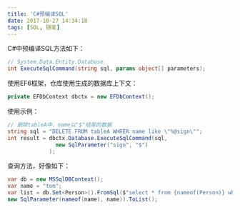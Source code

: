 ```yaml
---
title: 'C#预编译SQL'
date: 2017-10-27 14:34:18
tags: [SQL, 随笔]
---
```

C#中预编译SQL方法如下：
```c#
// System.Data.Entity.Database
int ExecuteSqlCommand(string sql, params object[] parameters);
```

使用EF6框架，仓库使用生成的数据库上下文：
```c#
private EFDbContext dbctx = new EFDbContext();
```
使用示例：
```c#
// 删除tableA中，name以"$"结尾的数据
string sql = "DELETE FROM tableA WHRER name like \"%@sign\"";
int result = dbctx.Database.ExecuteSqlCommand(sql,
               new SqlParameter("sign", "$")
             );
```

查询方法，好像如下：
```c#
var db = new MSSqlDBContext();
var name = "tom";
var list = db.Set<Person>().FromSql($"select * from {nameof(Person)} where {nameof(name)}=@{nameof(name)} ", 
new SqlParameter(nameof(name), name)).ToList();
```
